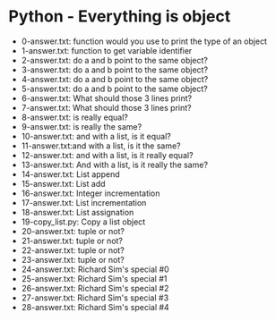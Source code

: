 # Python - Everything is object
* 0-answer.txt: function would you use to print the type of an object
* 1-answer.txt: function to get variable identifier
* 2-answer.txt: do a and b point to the same object?
* 3-answer.txt: do a and b point to the same object?
* 4-answer.txt: do a and b point to the same object?
* 5-answer.txt: do a and b point to the same object?
* 6-answer.txt: What should those 3 lines print?
* 7-answer.txt: What should those 3 lines print?
* 8-answer.txt: is really equal?
* 9-answer.txt: is really the same?
* 10-answer.txt: and with a list, is it equal?
* 11-answer.txt:and with a list, is it the same?
* 12-answer.txt: and with a list, is it really equal?
* 13-answer.txt: And with a list, is it really the same?
* 14-answer.txt: List append
* 15-answer.txt: List add
* 16-answer.txt: Integer incrementation
* 17-answer.txt: List incrementation
* 18-answer.txt: List assignation
* 19-copy_list.py: Copy a list object
* 20-answer.txt: tuple or not?
* 21-answer.txt: tuple or not?
* 22-answer.txt: tuple or not?
* 23-answer.txt: tuple or not?
* 24-answer.txt: Richard Sim's special #0
* 25-answer.txt: Richard Sim's special #1
* 26-answer.txt: Richard Sim's special #2
* 27-answer.txt: Richard Sim's special #3
* 28-answer.txt: Richard Sim's special #4

